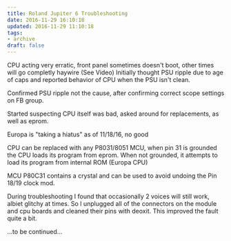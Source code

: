 ```yaml
---
title: Roland Jupiter 6 Troubleshooting
date: 2016-11-29 16:10:18
updated: 2016-11-29 11:10:18
tags:
- archive
draft: false
---
```


CPU acting very erratic, front panel sometimes doesn't boot, other times will go completly haywire (See Video)
Initially thought PSU ripple due to age of caps and reported behavior of CPU when the PSU isn't clean.

Confirmed PSU ripple not the cause, after confirming correct scope settings on FB group.

Started suspecting CPU itself was bad, asked around for replacements, as well as eprom.

Europa is "taking a hiatus" as of 11/18/16, no good

CPU can be replaced with any P8031/8051 MCU, when pin 31 is grounded the CPU loads its program from eprom.
When not grounded, it attempts to load its program from internal ROM (Europa CPU)

MCU P80C31 contains a crystal and can be used to avoid undoing the Pin 18/19 clock mod.

During troubleshooting I found that occasionally 2 voices will still work, albiet glitchy at times. So I unplugged all
of the connectors on the module and cpu boards and cleaned their pins with deoxit. This improved the fault quite a bit.


...to be continued...